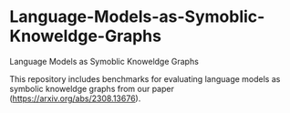 # Language-Models-as-Symoblic-Knoweldge-Graphs
Language Models as Symoblic Knoweldge Graphs

This repository includes benchmarks for evaluating language models as symbolic knoweldge graphs from our paper (https://arxiv.org/abs/2308.13676).

